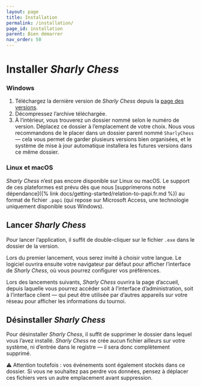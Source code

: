 ```yaml
---
layout: page
title: Installation
permalink: /installation/
page_id: installation
parent: Bien démarrer
nav_order: 50
---
```


# Installer _Sharly Chess_

### Windows

1. Téléchargez la dernière version de _Sharly Chess_ depuis la [page des versions](https://github.com/Sharly-Chess/sharly-chess/releases).
2. Décompressez l’archive téléchargée.
3. À l’intérieur, vous trouverez un dossier nommé selon le numéro de version. Déplacez ce dossier à l’emplacement de votre choix.
   Nous vous recommandons de le placer dans un dossier parent nommé `SharlyChess` — cela vous permet de garder plusieurs versions bien organisées, et le système de mise à jour automatique installera les futures versions dans ce même dossier.

### Linux et macOS

_Sharly Chess_ n’est pas encore disponible sur Linux ou macOS. Le support de ces plateformes est prévu dès que nous [supprimerons notre dépendance]({% link docs/getting-started/relation-to-papi.fr.md %}) au format de fichier `.papi` (qui repose sur Microsoft Access, une technologie uniquement disponible sous Windows).

## Lancer _Sharly Chess_

Pour lancer l’application, il suffit de double-cliquer sur le fichier `.exe` dans le dossier de la version.

Lors du premier lancement, vous serez invité à choisir votre langue. Le logiciel ouvrira ensuite votre navigateur par défaut pour afficher l’interface de _Sharly Chess_, où vous pourrez configurer vos préférences.

Lors des lancements suivants, _Sharly Chess_ ouvrira la page d’accueil, depuis laquelle vous pourrez accéder soit à l’interface d’administration, soit à l’interface client — qui peut être utilisée par d’autres appareils sur votre réseau pour afficher les informations du tournoi.

## Désinstaller _Sharly Chess_

Pour désinstaller _Sharly Chess_, il suffit de supprimer le dossier dans lequel vous l’avez installé.
_Sharly Chess_ ne crée aucun fichier ailleurs sur votre système, ni d’entrée dans le registre — il sera donc complètement supprimé.

⚠️ Attention toutefois : vos événements sont également stockés dans ce dossier. Si vous ne souhaitez pas perdre vos données, pensez à déplacer ces fichiers vers un autre emplacement avant suppression.

